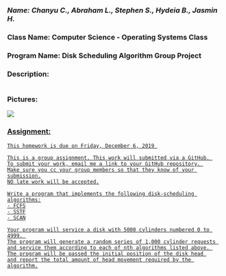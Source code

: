 ### *Name: Chanyu C., Abraham L., Stephen S., Hydeia B., Jasmin H.*

### Class Name: Computer Science - Operating Systems Class
### Program Name: Disk Scheduling Algorithm Group Project

### Description: 
``` 

```

### Pictures:
<a href = "PICS/pic1.png"><img src = "PICS/pic1.png">

### Assignment:

```
This homework is due on Friday, December 6, 2019 

This is a group assignment. This work will submitted via a GitHub. 
To submit your work, email me a link to your GitHub repository. 
Make sure you cc your group members so that they know of your submission.
NO late work will be accepted.

Write a program that implements the following disk-scheduling algorithms:
- FCFS
- SSTF
- SCAN

Your program will service a disk with 5000 cylinders numbered 0 to 4999. 
The program will generate a random series of 1,000 cylinder requests 
and service them according to each of nth algorithms listed above. 
The program will be passed the initial position of the disk head 
and report the total amount of head movement required by the algorithm.
```